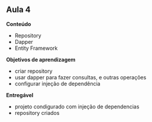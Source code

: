## Aula 4

**Conteúdo**

- Repository
- Dapper
- Entity Framework

**Objetivos de aprendizagem**

- criar repository
- usar dapper para fazer consultas, e outras operações
- configurar injeção de dependência

**Entregável**

- projeto condigurado com injeção de dependencias
- repository criados
